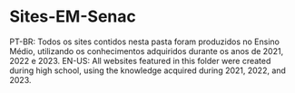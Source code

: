 # Sites-EM-Senac
PT-BR: Todos os sites contidos nesta pasta foram produzidos no Ensino Médio, utilizando os conhecimentos adquiridos durante os anos de 2021, 2022 e 2023.
EN-US: All websites featured in this folder were created during high school, using the knowledge acquired during 2021, 2022, and 2023.
